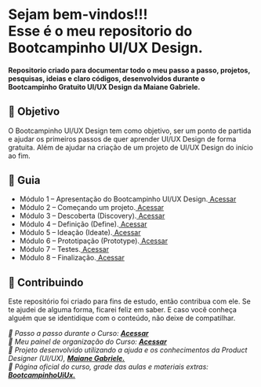 
<h1> 
Sejam bem-vindos!!! <br>
Esse é o meu repositorio do Bootcampinho UI/UX Design.
</h1>

<h4> 
Repositorio criado para documentar todo o meu passo a passo, projetos, pesquisas, ideias e claro códigos, desenvolvidos durante o Bootcampinho Gratuito UI/UX Design da Maiane Gabriele. 
</h4>

<h2> 🎯 Objetivo </h2>
O Bootcampinho UI/UX Design tem como objetivo, ser um ponto de partida e ajudar os primeiros passos de quer aprender UI/UX Design de forma gratuita.
Além de ajudar na criação de um projeto de UI/UX Design do início ao fim.

<h2 dir="auto"> 🚦 Guia </h2>
<ul dir="auto">
  <li>Módulo 1 – Apresentação do Bootcampinho UI/UX Design.<a href="https:// "> Acessar </a></li>
  <li>Módulo 2 – Começando um projeto.<a href="https:// "> Acessar </a></li>
  <li>Módulo 3 – Descoberta (Discovery).<a href="https:// "> Acessar </a></li>
  <li>Módulo 4 – Definição (Define).<a href="https:// "> Acessar </a></li>
  <li>Módulo 5 – Ideação (Ideate).<a href="https:// "> Acessar </a></li>
  <li>Módulo 6 – Prototipação (Prototype).<a href="https:// "> Acessar </a></li>
  <li>Módulo 7 – Testes.<a href="https:// "> Acessar </a></li>
  <li>Módulo 8 – Finalização.<a href="https:// "> Acessar </a></li>
</ul>


<h2 dir="auto"> 🤝 Contribuindo </h2>
<p dir="auto">Este repositório foi criado para fins de estudo, então contribua com ele. Se te ajudei de alguma forma, ficarei feliz em
saber. E caso você conheça alguém que se identidique com o conteúdo, não deixe de compatilhar.</p>


<p dir="auto">
<em>
  🔶 Passo a passo durante o Curso: 
  <a href=" https://www.notion.so/diegojfsr/MyProject-b41f09535a754788a06020eb71f9563b"> <strong>  Acessar </strong></a>
</em>
<br>
<em>
  🔶 Meu painel de organização do Curso: 
  <a href="https://www.notion.so/diegojfsr/MyPainelOrganizational-aaecde3401404e2899f10e3eed94c206"> <strong>  Acessar </strong></a>
</em>
<br>
<em>
  🔶 Projeto desenvolvido utilizando a ajuda e os conhecimentos da Product Designer (UI/UX), 
  <a href="//maiane.com.br/sobre-mim/"> <strong>  Maiane Gabriele. </strong></a>
</em>
<br>
<em>
  🔶 Página oficial do curso, grade das aulas e materiais extras: 
  <a href="//lnkd.in/d2Eke74Y"> <strong>  BootcampinhoUiUx.  </strong></a>
</em>
</p>

